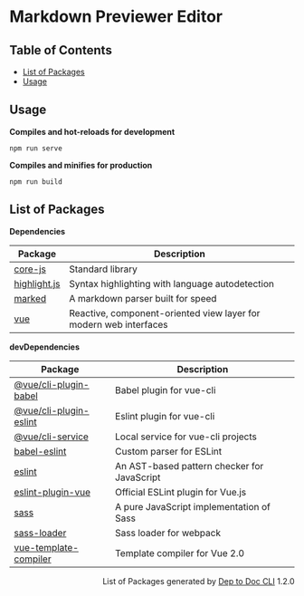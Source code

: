 # Markdown Previewer Editor



Table of Contents
-----------------

- [List of Packages](#list-of-packages)
- [Usage](#usage)

Usage
-----

__Compiles and hot-reloads for development__
```
npm run serve
```

__Compiles and minifies for production__
```
npm run build
```


List of Packages
----------------

__Dependencies__

| Package                                                                                                    | Description                                                       |
| ---------------------------------------------------------------------------------------------------------- | ----------------------------------------------------------------- |
| [core-js](https://github.com/zloirock/core-js#readme)                                                      | Standard library                                                  |
| [highlight.js](https://highlightjs.org/)                                                                   | Syntax highlighting with language autodetection                   |
| [marked](https://marked.js.org)                                                                            | A markdown parser built for speed                                 |
| [vue](https://github.com/vuejs/vue#readme)                                                                 | Reactive, component-oriented view layer for modern web interfaces |


__devDependencies__

| Package                                                                                                    | Description                                                       |
| ---------------------------------------------------------------------------------------------------------- | ----------------------------------------------------------------- |
| [@vue/cli-plugin-babel](https://github.com/vuejs/vue-cli/tree/dev/packages/@vue/cli-plugin-babel#readme)   | Babel plugin for vue-cli                                          |
| [@vue/cli-plugin-eslint](https://github.com/vuejs/vue-cli/tree/dev/packages/@vue/cli-plugin-eslint#readme) | Eslint plugin for vue-cli                                         |
| [@vue/cli-service](https://cli.vuejs.org/)                                                                 | Local service for vue-cli projects                                |
| [babel-eslint](https://github.com/babel/babel-eslint)                                                      | Custom parser for ESLint                                          |
| [eslint](https://eslint.org)                                                                               | An AST-based pattern checker for JavaScript                       |
| [eslint-plugin-vue](https://eslint.vuejs.org)                                                              | Official ESLint plugin for Vue.js                                 |
| [sass](https://github.com/sass/dart-sass)                                                                  | A pure JavaScript implementation of Sass                          |
| [sass-loader](https://github.com/webpack-contrib/sass-loader)                                              | Sass loader for webpack                                           |
| [vue-template-compiler](https://github.com/vuejs/vue/tree/dev/packages/vue-template-compiler#readme)       | Template compiler for Vue 2.0                                     |


<div align="right">
  List of Packages generated by <a href="https://github.com/Drozerah/dep-to-doc-cli.git">Dep to Doc CLI</a> 1.2.0
  </div>
